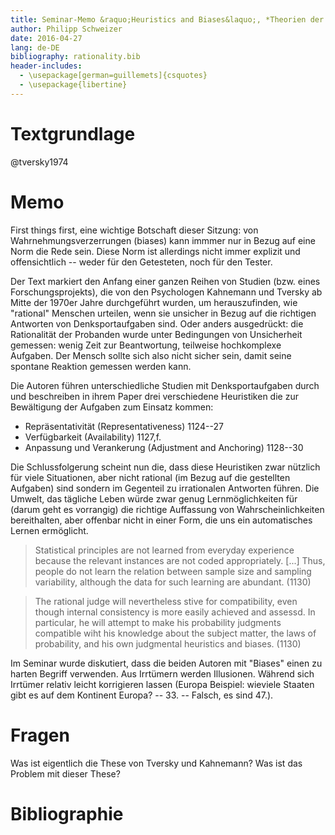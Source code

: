 ```yaml
---
title: Seminar-Memo &raquo;Heuristics and Biases&laquo;, *Theorien der Rationalität, 2. Sitzung 25.\,April\,2016*
author: Philipp Schweizer
date: 2016-04-27
lang: de-DE
bibliography: rationality.bib
header-includes:
  - \usepackage[german=guillemets]{csquotes}
  - \usepackage{libertine}
---
```


# Textgrundlage
@tversky1974

# Memo
First things first, eine wichtige Botschaft dieser Sitzung: von Wahrnehmungsverzerrungen (biases) kann immmer nur in Bezug auf eine Norm die Rede sein. Diese Norm ist allerdings nicht immer explizit und offensichtlich -- weder für den Getesteten, noch für den Tester.

Der Text markiert den Anfang einer ganzen Reihen von Studien (bzw. eines Forschungsprojekts), die von den Psychologen Kahnemann und Tversky ab Mitte der 1970er Jahre durchgeführt wurden, um herauszufinden, wie "rational" Menschen urteilen, wenn sie unsicher in Bezug auf die richtigen Antworten von Denksportaufgaben sind. Oder anders ausgedrückt: die Rationalität der Probanden wurde unter Bedingungen von Unsicherheit gemessen: wenig Zeit zur Beantwortung, teilweise hochkomplexe Aufgaben. Der Mensch sollte sich also nicht sicher sein, damit seine spontane Reaktion gemessen werden kann.

Die Autoren führen unterschiedliche Studien mit Denksportaufgaben durch und beschreiben in ihrem Paper drei verschiedene Heuristiken die zur Bewältigung der Aufgaben zum Einsatz kommen:

- Repräsentativität (Representativeness) 1124--27
- Verfügbarkeit (Availability) 1127\,f.    
- Anpassung und Verankerung (Adjustment and Anchoring) 1128--30  
  
Die Schlussfolgerung scheint nun die, dass diese Heuristiken zwar nützlich für viele Situationen, aber nicht rational (im Bezug auf die gestellten Aufgaben) sind sondern im Gegenteil zu irrationalen Antworten führen. Die Umwelt, das tägliche Leben würde zwar genug Lernmöglichkeiten für (darum geht es vorrangig) die richtige Auffassung von Wahrscheinlichkeiten bereithalten, aber offenbar nicht in einer Form, die uns ein automatisches Lernen ermöglicht.

> Statistical principles are not learned from everyday experience because the relevant instances are not coded appropriately. [...] Thus, people do not learn the relation between sample size and sampling variability, although the data for such learning are abundant. (1130)

> The rational judge will nevertheless stive for compatibility, even though internal consistency is more easily achieved and assessd. In particular, he will attempt to make his probability judgments compatible wiht his knowledge about the subject matter, the laws of probability, and his own judgmental heuristics and biases. (1130)

Im Seminar wurde diskutiert, dass die beiden Autoren mit "Biases" einen zu harten Begriff verwenden. Aus Irrtümern werden Illusionen. Während sich Irrtümer relativ leicht korrigieren lassen (Europa Beispiel: wieviele Staaten gibt es auf dem Kontinent Europa? -- 33. -- Falsch, es sind 47.).

# Fragen
Was ist eigentlich die These von Tversky und Kahnemann?
Was ist das Problem mit dieser These?




# Bibliographie